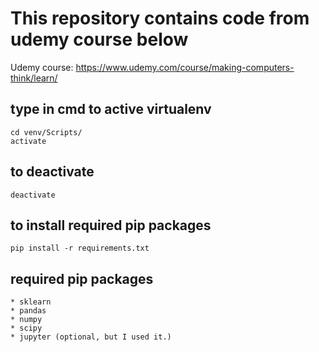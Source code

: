# This repository contains code from udemy course below
Udemy course: https://www.udemy.com/course/making-computers-think/learn/


## type in cmd to active virtualenv
```
cd venv/Scripts/
activate
```

## to deactivate
```
deactivate
```

## to install required pip packages
```
pip install -r requirements.txt
```

## required pip packages
```
* sklearn
* pandas
* numpy
* scipy
* jupyter (optional, but I used it.)
```